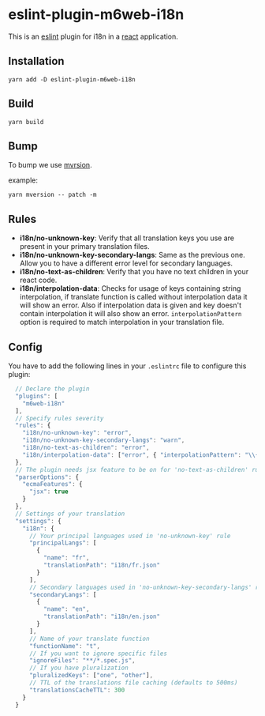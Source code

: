 # eslint-plugin-m6web-i18n

This is an [eslint](http://eslint.org/) plugin for i18n in a [react](https://facebook.github.io/react/) application.

## Installation

``` shell
yarn add -D eslint-plugin-m6web-i18n
```

## Build

``` shell
yarn build
```

## Bump

To bump we use [mvrsion](https://www.npmjs.com/package/mversion).

example:
```shell
yarn mversion -- patch -m
```


## Rules

 * **i18n/no-unknown-key**: Verify that all translation keys you use are present in your primary translation files.
 * **i18n/no-unknown-key-secondary-langs**: Same as the previous one. Allow you to have a different error level for secondary languages.
 * **i18n/no-text-as-children**: Verify that you have no text children in your react code.
 * **i18n/interpolation-data**: Checks for usage of keys containing string interpolation, if translate function is called without
 interpolation data it will show an error. Also if interpolation data is given and key doesn't contain interpolation it will also
 show an error. `interpolationPattern` option is required to match interpolation in your translation file.
 
## Config

You have to add the following lines in your `.eslintrc` file to configure this plugin:

```js
  // Declare the plugin
  "plugins": [
    "m6web-i18n"
  ],
  // Specify rules severity
  "rules": {
    "i18n/no-unknown-key": "error",
    "i18n/no-unknown-key-secondary-langs": "warn",
    "i18n/no-text-as-children": "error",
    "i18n/interpolation-data": ["error", { "interpolationPattern": "\\{\\.+\\}" }]
  },
  // The plugin needs jsx feature to be on for 'no-text-as-children' rule
  "parserOptions": {
    "ecmaFeatures": {
      "jsx": true
    }
  },
  // Settings of your translation
  "settings": {
    "i18n": {
      // Your principal languages used in 'no-unknown-key' rule
      "principalLangs": [
        {
          "name": "fr",
          "translationPath": "i18n/fr.json"
        }
      ],
      // Secondary languages used in 'no-unknown-key-secondary-langs' rule
      "secondaryLangs": [
        {
          "name": "en",
          "translationPath": "i18n/en.json"
        }
      ],
      // Name of your translate function
      "functionName": "t",
      // If you want to ignore specific files
      "ignoreFiles": "**/*.spec.js",
      // If you have pluralization
      "pluralizedKeys": ["one", "other"],
      // TTL of the translations file caching (defaults to 500ms)
      "translationsCacheTTL": 300
    }
  }
```
